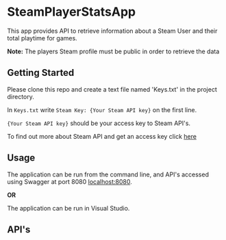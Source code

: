 # SteamPlayerStatsApp

This app provides API to retrieve information about a Steam User and their total playtime for games.

**Note:** The players Steam profile must be public in order to retrieve the data

## Getting Started
Please clone this repo and create a text file named 'Keys.txt' in the project directory.

In `Keys.txt` write `Steam Key: {Your Steam API key}` on the first line. 

`{Your Steam API key}` should be your access key to Steam API's. 

To find out more about Steam API and get an access key click [here](https://steamcommunity.com/dev)

## Usage
The application can be run from the command line, and API's accessed using Swagger at port 8080 [localhost:8080](https://localhost:8080/swagger/index.html).

**OR**

The application can be run in Visual Studio.
## API's


